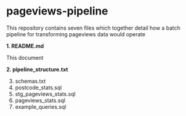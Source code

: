 # pageviews-pipeline

This repository contains seven files which together detail how a batch pipeline for transforming pageviews data would operate

**1. README.md**

This document

**2. pipeline_structure.txt**

3. schemas.txt
4. postcode_stats.sql
5. stg_pageviews_stats.sql
6. pageviews_stats.sql
7. example_queries.sql
